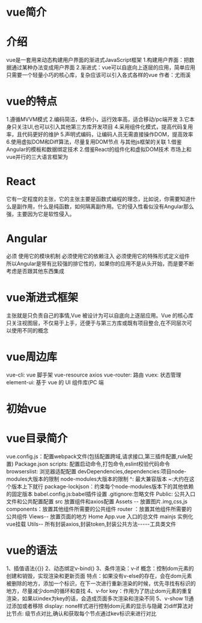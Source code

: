 # vue简介
# 介绍
vue是一套用来动态构建用户界面的渐进式JavaScript框架
1.构建用户界面：把数据通过某种办法变成用户界面
2.渐进式：vue可以自底向上逐层的应用，简单应用只需要一个轻量小巧的核心库，复杂应该可以引入各式各样的vue
作者：尤雨溪
# vue的特点
1.遵循MVVM模式
2.编码简洁，体积小，运行效率高，适合移动/pc端开发
3.它本身只关注Ul,也可以引入其他第三方库开发项目
4.采用组件化模式，提高代码复用率，且代码更好的维护
5.声明式编码，让编码人员无需直接操作DOM，提高效率
6.使用虚拟DOM和Diff算法，尽量复用DOM节点
与其他js框架的关联
1.借鉴Angular的模板和数据绑定技术
2.借鉴React的组件化和虚拟DOM技术
市场上和vue并行的三大语言框架为
# React
它有一定程度的主张，它的主张主要是函数式编程的理念，比如说，你需要知道什么是副作用，什么是纯函数，如何隔离副作用。它的侵入性看似没有Angular那么强，主要因为它是软性侵入。
# Angular
必须 使用它的模块机制
必须使用它的依赖注入
必须使用它的特殊形式定义组件
所以Angular是带有比较强的排它性的，如果你的应用不是从头开始，而是要不断考虑是否跟其他东西集成
# vue渐进式框架
主张就是只负责自己的事情,Vue 被设计为可以自底向上逐层应用。Vue 的核心库只关注视图层，不仅易于上手，还便于与第三方库或既有项目整合,在不同层次可以使用不同的概念
# vue周边库
vue-cli: vue 脚手架
vue-resource
axios
vue-router: 路由
vuex: 状态管理
element-ui: 基于 vue 的 UI 组件库(PC 端
# 初始vue
# vue目录简介
vue.config.js：配置webpack文件(包括配置跨域,请求接口,第三插件配置,rule配置)
Package.json
scripts: 配置启动命令,打包命令,eslint校验代码命令
browserslist: 浏览器适配配置
devDependencies,dependencies:项目node-modules大版本的限制
node-modules大版本的限制
^: 最大兼容版本
~:大约在这个版本上下就行
package-lockjson：约束每个node-modules版本下的其他依赖的固定版本
babel.config.js:babel插件设置
.gitignore:忽略文件
Public: 公共入口文件和公共配置配置
src 放置组件和axios配置
Assets -- 放置图片.img,css,js
components：放置其他组件所需要的公共组件
router ：放置其他组件所需要的公共组件
Views-- 放置页面的地方
Home
App.vue 入口的总文件
mainjs 实例化vue挂载
Utils-- 所有封装axios,封装token,封装公共方法-----工具类文件
# vue的语法
1、插值语法{{}}
2、动态绑定v-bind()
3、条件渲染：v-if
概念：控制dom元素的创建和销毁，实现渲染和更新页面
特点：如果没有v-else的存在，会在dom元素被删除的地方，添加一个标识，在下一次进行重新渲染的时候，优先寻找有标识的地方，尽量减少dom的循环和查找
4、v-for
key：作用为了防止dom元素的重复渲染，如果以index为key的话，会造成页面多次渲染和渲染不同
5、v-show
1)通过添加或者移除 display: none样式进行控制dom元素的显示与隐藏
2)diff算法对比节点: 级节点对比,确认和获取每个节点通过kev标识来进行对比



